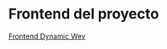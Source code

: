 # Frontend del proyecto
[Frontend Dynamic Wev](https://github.com/VictorLascares/frontendDynamicWeb)